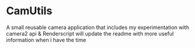# CamUtils
A small reusable camera application that includes my experimentation with camera2 api & Renderscript
will update the readme with more useful information when i have the time
